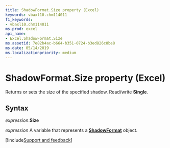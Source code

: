 ```yaml
---
title: ShadowFormat.Size property (Excel)
keywords: vbaxl10.chm114011
f1_keywords:
- vbaxl10.chm114011
ms.prod: excel
api_name:
- Excel.ShadowFormat.Size
ms.assetid: 7e82b4ac-b664-b351-0724-b3ed826c8be8
ms.date: 05/14/2019
ms.localizationpriority: medium
---
```



# ShadowFormat.Size property (Excel)

Returns or sets the size of the specified shadow. Read/write **Single**.


## Syntax

_expression_.**Size**

_expression_ A variable that represents a **[ShadowFormat](Excel.ShadowFormat.md)** object.




[!include[Support and feedback](~/includes/feedback-boilerplate.md)]